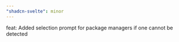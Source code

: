 ```yaml
---
"shadcn-svelte": minor
---
```


feat: Added selection prompt for package managers if one cannot be detected
